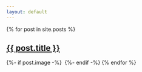 ```yaml
---
layout: default
---
```


{% for post in site.posts %}
   <h2><a href="{{ post.url }}">{{ post.title }}</a></h2>
   {%- if post.image -%}
          <img src="{{- post.image | relative_url -}}" alt="">
   {%- endif -%}
{% endfor %}
